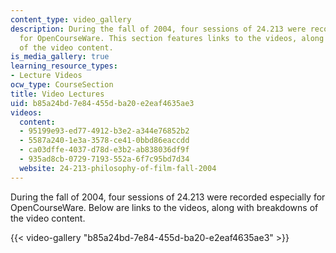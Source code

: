 ```yaml
---
content_type: video_gallery
description: During the fall of 2004, four sessions of 24.213 were recorded especially
  for OpenCourseWare. This section features links to the videos, along with breakdowns
  of the video content.
is_media_gallery: true
learning_resource_types:
- Lecture Videos
ocw_type: CourseSection
title: Video Lectures
uid: b85a24bd-7e84-455d-ba20-e2eaf4635ae3
videos:
  content:
  - 95199e93-ed77-4912-b3e2-a344e76852b2
  - 5587a240-1e3a-3578-ce41-0bbd86eaccdd
  - ca03dffe-4037-d78d-e3b2-ab838036df9f
  - 935ad8cb-0729-7193-552a-6f7c95bd7d34
  website: 24-213-philosophy-of-film-fall-2004
---
```


During the fall of 2004, four sessions of 24.213 were recorded especially for OpenCourseWare. Below are links to the videos, along with breakdowns of the video content.

{{< video-gallery "b85a24bd-7e84-455d-ba20-e2eaf4635ae3" >}}

